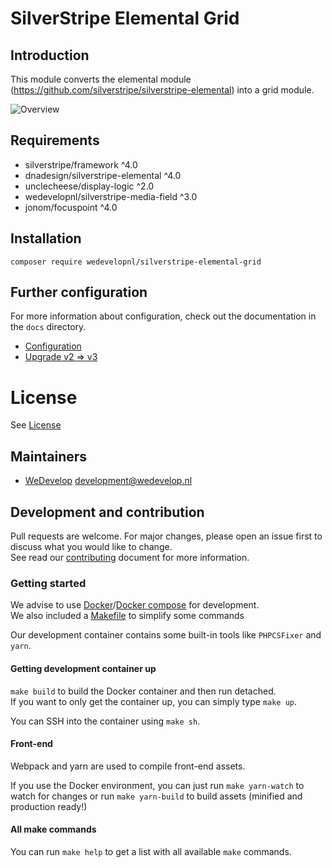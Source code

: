 # SilverStripe Elemental Grid

## Introduction

This module converts the elemental module (https://github.com/silverstripe/silverstripe-elemental) into a grid module.

![Overview](docs/images/screen01.png)

## Requirements
* silverstripe/framework ^4.0
* dnadesign/silverstripe-elemental ^4.0
* unclecheese/display-logic ^2.0
* wedevelopnl/silverstripe-media-field ^3.0
* jonom/focuspoint ^4.0

## Installation
```
composer require wedevelopnl/silverstripe-elemental-grid
```

## Further configuration
For more information about configuration, check out the documentation in the `docs` directory.

* [Configuration](docs/configuration.md)
* [Upgrade v2 => v3](docs/UPGRADE_V2_V3.md)

# License
See [License](LICENSE)

## Maintainers
* [WeDevelop](https://www.wedevelop.nl/) <development@wedevelop.nl>

## Development and contribution
Pull requests are welcome. For major changes, please open an issue first to discuss what you would like to change.\
See read our [contributing](CONTRIBUTING.md) document for more information.

### Getting started
We advise to use [Docker](https://docker.com)/[Docker compose](https://docs.docker.com/compose/) for development.\
We also included a [Makefile](https://www.gnu.org/software/make/) to simplify some commands

Our development container contains some built-in tools like `PHPCSFixer` and `yarn`.

#### Getting development container up
`make build` to build the Docker container and then run detached.\
If you want to only get the container up, you can simply type `make up`.

You can SSH into the container using `make sh`.

#### Front-end
Webpack and yarn are used to compile front-end assets.

If you use the Docker environment, you can just run `make yarn-watch` to watch for changes or run `make yarn-build` to build assets (minified and production ready!)

#### All make commands
You can run `make help` to get a list with all available `make` commands.
